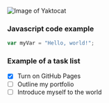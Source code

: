 ![Image of Yaktocat](https://octodex.github.com/images/yaktocat.png)
### Javascript code example
``` javascript
var myVar = "Hello, world!";
```
### Example of a task list
- [x] Turn on GitHub Pages
- [ ] Outline my portfolio
- [ ] Introduce myself to the world
